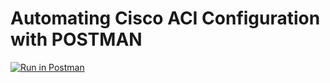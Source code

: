 # Automating Cisco ACI Configuration with POSTMAN

[![Run in Postman](https://run.pstmn.io/button.svg)](https://app.getpostman.com/run-collection/084073b8a479f3433187)